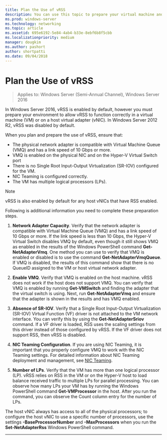 ```yaml
---
title: Plan the Use of vRSS
description: You can use this topic to prepare your virtual machine and Hyper-V host for using vRSS in Windows Server 2016.
ms.prod: windows-server
ms.technology: networking
ms.topic: article
ms.assetid: 695e6192-5e84-4ab4-b33e-8ebf6b8f5cbb
ms.localizationpriority: medium
manager: dougkim
ms.author: pashort
author: shortpatti
ms.date: 09/04/2018
---
```


# Plan the Use of vRSS

>Applies to: Windows Server (Semi-Annual Channel), Windows Server 2016

In Windows Server 2016, vRSS is enabled by default, however you must prepare your environment to allow vRSS to function correctly in a virtual machine \(VM\) or on a host virtual adapter \(vNIC\). In Windows Server 2012 R2, vRSS was disabled by default.

When you plan and prepare the use of vRSS, ensure that:

- The physical network adapter is compatible with Virtual Machine Queue \(VMQ\) and has a link speed of 10 Gbps or more.
- VMQ is enabled on the physical NIC and on the Hyper\-V Virtual Switch port
- There is no Single Root Input\-Output Virtualization \(SR\-IOV\) configured for the VM.
- NIC Teaming is configured correctly.
- The VM has multiple logical processors \(LPs\).

>[!NOTE]
>vRSS is also enabled by default for any host vNICs that have RSS enabled.

Following is additional information you need to complete these preparation steps.
  
1. **Network Adapter Capacity**. Verify that the network adapter is compatible with Virtual Machine Queue \(VMQ\) and has a link speed of 10 Gbps or more. If the link speed is less than 10 Gbps, the Hyper\-V Virtual Switch disables VMQ by default, even though it still shows VMQ as enabled in the results of the Windows PowerShell command **Get-NetAdapterVmq**. One method you can use to verify that VMQ is enabled or disabled is to use the command **Get-NetAdapterVmqQueue**.  If VMQ is disabled, the results of this command show that there is no QueueID assigned to the VM or host virtual network adapter. 
  
2. **Enable VMQ**. Verify that VMQ is enabled on the host machine. vRSS does not work if the host does not support VMQ. You can verify that VMQ is enabled by running **Get-VMSwitch** and finding the adapter that the virtual switch is using. Next, run **Get-NetAdapterVmq** and ensure that the adapter is shown in the results and has VMQ enabled.
  
3. **Absence of SR\-IOV**. Verify that a Single Root Input\-Output Virtualization \(SR\-IOV\) Virtual Function \(VF\) driver is not attached to the VM network interface. You can verify this by using the **Get-NetAdapterSriov** command. If a VF driver is loaded, RSS uses the scaling settings from this driver instead of those configured by vRSS. If the VF driver does not support RSS, then vRSS is disabled.
  
4. **NIC Teaming Configuration**. If you are using NIC Teaming, it is important that you properly configure VMQ to work with the NIC Teaming settings. For detailed information about NIC Teaming deployment and management, see [NIC Teaming](https://docs.microsoft.com/windows-server/networking/technologies/nic-teaming/nic-teaming).

5. **Number of LPs**. Verify that the VM has more than one logical processor \(LP\). vRSS relies on RSS in the VM or on the Hyper-V host to load balance received traffic to multiple LPs for parallel processing. You can observe how many LPs your VM has by running the Windows PowerShell command **Get-VMProcessor** in the host. After you run the command, you can observe the Count column entry for the number of LPs.

The host vNIC always has access to all of the physical processors; to configure the host vNIC to use a specific number of processors, use the settings **-BaseProcessorNumber** and **-MaxProcessors** when you run the **Set-NetAdapterRss** Windows PowerShell command.

---
